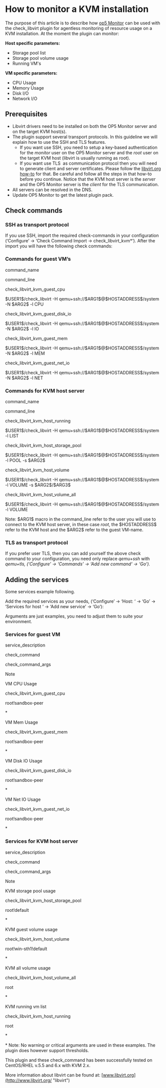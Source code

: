 # How to monitor a KVM installation

The purpose of this article is to describe how [op5 Monitor](http://www.op5.com/network-monitoring/op5-monitor/) can be used with the check\_libvirt plugin for agentless monitoring of resource usage on a KVM installation. At the moment the plugin can monitor:

**Host specific **parameters**:**

- Storage pool list
- Storage pool volume usage
- Running VM's

**VM specific **parameters**:**

- CPU Usage
- Memory Usage
- Disk I/O
- Network I/O

## Prerequisites

- Libvirt drivers need to be installed on both the OP5 Monitor server and on the target KVM host(s).
- The plugin support several transport protocols. In this guideline we will explain how to use the SSH and TLS features.
  - If you want use SSH, you need to setup a key-based authentication for the *monitor* user on the OP5 Monitor server and the *root* user on the target KVM host (libvirt is usually running as root).
  - If you want use TLS  as communication protocol then you will need to generate client and server certificates. Please follow the [libvirt.org how-to](http://wiki.libvirt.org/page/TLSCreateCACert) for that. Be careful and follow all the steps in that how-to before you continue. Notice that the KVM host server is the *server* and the OP5 Monitor server is the *client* for the TLS communication.
- All servers can be resolved in the DNS.
- Update OP5 Monitor to get the latest plugin pack.

## Check commands

### SSH as transport protocol

If you use SSH, import the required check-commands in your configuration (‘Configure’ -\> ‘Check Command Import -\> check\_libvirt\_kvm\*’). After the import you will have the following check commands:

### Commands for guest VM’s

command\_name

command\_line

check\_libvirt\_kvm\_guest\_cpu

\$USER1\$/check\_libvirt -H qemu+ssh://\$ARG1\$@\$HOSTADDRESS\$/system -N \$ARG2\$ -l CPU

check\_libvirt\_kvm\_guest\_disk\_io

\$USER1\$/check\_libvirt -H qemu+ssh://\$ARG1\$@\$HOSTADDRESS\$/system -N \$ARG2\$ -l IO

check\_libvirt\_kvm\_guest\_mem

\$USER1\$/check\_libvirt -H qemu+ssh://\$ARG1\$@\$HOSTADDRESS\$/system -N \$ARG2\$ -l MEM

check\_libvirt\_kvm\_guest\_net\_io

\$USER1\$/check\_libvirt -H qemu+ssh://\$ARG1\$@\$HOSTADDRESS\$/system -N \$ARG2\$ -l NET

### Commands for KVM host server

command\_name

command\_line

check\_libvirt\_kvm\_host\_running

\$USER1\$/check\_libvirt -H qemu+ssh://\$ARG1\$@\$HOSTADDRESS\$/system -l LIST

check\_libvirt\_kvm\_host\_storage\_pool

\$USER1\$/check\_libvirt -H qemu+ssh://\$ARG1\$@\$HOSTADDRESS\$/system -l POOL -s \$ARG2\$

check\_libvirt\_kvm\_host\_volume

\$USER1\$/check\_libvirt -H qemu+ssh://\$ARG1\$@\$HOSTADDRESS\$/system -l VOLUME -s \$ARG2\$/\$ARG3\$

check\_libvirt\_kvm\_host\_volume\_all

\$USER1\$/check\_libvirt -H qemu+ssh://\$ARG1\$@\$HOSTADDRESS\$/system -l VOLUME

Note: \$ARG1\$ macro in the command\_line refer to the user you will use to connect to the KVM host server, in these case *root*, the \$HOSTADDRESS\$ refer to the KVM host and the \$ARG2\$ refer to the guest VM-name.

### TLS as transport protocol

If you prefer user TLS, then you can add yourself the above check command to your configuration, you need only replace *qemu+ssh* with *qemu+tls, (‘Configure’ -\> ‘Commands’ -\> ‘Add new command‘ -\> ‘Go’).*

## Adding the services

Some services example following.

Add the required services as your needs, (‘Configure’ -\> ‘Host: ‘ -\> ‘Go’ -\> ‘Services for host ‘ -\> ‘Add new service’ -\> ‘Go’):

Arguments are just examples, you need to adjust them to suite your environment.

### Services for guest VM

service\_description

check\_command

check\_command\_args

Note

VM CPU Usage

check\_libvirt\_kvm\_guest\_cpu

root!sandbox-peer

\*

VM Mem Usage

check\_libvirt\_kvm\_guest\_mem

root!sandbox-peer

\*

VM Disk IO Usage

check\_libvirt\_kvm\_guest\_disk\_io

root!sandbox-peer

\*

VM Net IO Usage

check\_libvirt\_kvm\_guest\_net\_io

root!sandbox-peer

\*

### Services for KVM host server

service\_description

check\_command

check\_command\_args

Note

KVM storage pool usage

check\_libvirt\_kvm\_host\_storage\_pool

root!default

\*

KVM guest volume usage

check\_libvirt\_kvm\_host\_volume

root!win-sth1!default

\*

KVM all volume usage

check\_libvirt\_kvm\_host\_volume\_all

root

\*

KVM running vm list

check\_libvirt\_kvm\_host\_running

root

\*

\* Note: No warning or critical arguments are used in these examples. The plugin does however support thresholds.

This plugin and these check\_command has been successfully tested on CentOS/RHEL v.5.5 and 6.x with KVM 2.x.

More information about libvirt can be found at: [www.libvirt.org](http://www.libvirt.org/ "libvirt")
